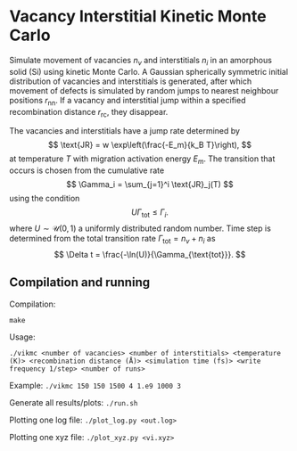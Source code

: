 # Vacancy Interstitial Kinetic Monte Carlo

Simulate movement of vacancies $n_v$ and interstitials $n_i$ in an amorphous solid (Si) using kinetic Monte Carlo. A Gaussian spherically symmetric initial distribution of vacancies and interstitials is generated, after which movement of defects is simulated by random jumps to nearest neighbour positions $r_{\text{nn}}$. If a vacancy and interstitial jump within a specified recombination distance $r_{\text{rc}}$, they disappear.

The vacancies and interstitials have a jump rate determined by
$$
\text{JR} = w \exp\left(\frac{-E_m}{k_B T}\right),
$$
at temperature $T$ with migration activation energy $E_m$. The transition that occurs is chosen from the cumulative rate
$$
\Gamma_i = \sum_{j=1}^i \text{JR}_j(T)
$$
using the condition
$$
U \Gamma_{\text{tot}} \leq \Gamma_i.
$$
where $U \sim \mathcal{U}(0, 1)$ a uniformly distributed random number. Time step is determined from the total transition rate $\Gamma_{\text{tot}}=n_v+n_i$ as
$$
\Delta t = \frac{-\ln(U)}{\Gamma_{\text{tot}}}.
$$

## Compilation and running

Compilation:

`make`

Usage: 

`./vikmc <number of vacancies> <number of interstitials> <temperature (K)> <recombination distance (Å)> <simulation time (fs)> <write frequency 1/step> <number of runs>`

Example: `./vikmc 150 150 1500 4 1.e9 1000 3`

Generate all results/plots:
	`./run.sh`

Plotting one log file:
	`./plot_log.py <out.log>`
	
Plotting one xyz file:
	`./plot_xyz.py <vi.xyz>`

